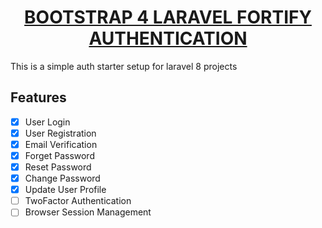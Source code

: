 <h1 align="center"><a href="https://dev.to/jasminetracey/laravel-8-with-bootstrap-livewire-and-fortify-5d33" target="_blank">BOOTSTRAP 4 LARAVEL FORTIFY AUTHENTICATION</a></h1>

This is a simple auth starter setup for laravel 8 projects

## Features

-   [x] User Login
-   [x] User Registration
-   [x] Email Verification
-   [x] Forget Password
-   [x] Reset Password
-   [x] Change Password
-   [x] Update User Profile
-   [ ] TwoFactor Authentication
-   [ ] Browser Session Management
